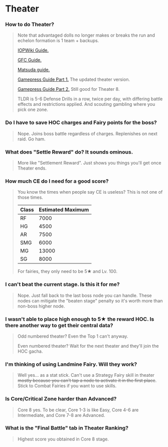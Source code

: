 # Theater

### How to do Theater?

> Note that advantaged dolls no longer makes or breaks the run and echelon formation is 1 team + backups.
>
> [IOPWiki Guide.](https://iopwiki.com/wiki/Theater_Mode)
>
> [GFC Guide.](https://www.gflcorner.com/theater-system-introduction-by-gfc/)
>
> [Matsuda guide.](https://gfl.matsuda.tips/post/rng_backstabbing) 
>
> [Gamepress Guide Part 1.](https://gamepress.gg/girlsfrontline/theater-7-overhaul-guide-new-mechanics-new-enemies-same-pain) The updated theater version.
>
> [Gamepress Guide Part 2.](https://gamepress.gg/girlsfrontline/theater-7-combat-guide) Still good for Theater 8.
>
> TLDR is 5-6 Defense Drills in a row, twice per day, with differing battle effects and restrictions applied. And scouting gambling where you pick one zone.

### Do I have to save HOC charges and Fairy points for the boss?

> Nope. Joins boss battle regardless of charges. Replenishes on next raid. Go ham.

### What does "Settle Reward" do? It sounds ominous.

> More like "Settlement Reward". Just shows you things you'll get once Theater ends.

### How much CE do I need for a good score?

> You know the times when people say CE is useless? This is not one of those times.
>
> | Class | Estimated Maximum |
> | --- | --- |
> | RF | 7000 |
> | HG | 4500 |
> | AR | 7500 |
> | SMG | 6000 |
> | MG | 13000 |
> | SG | 8000 |
>
> For fairies, they only need to be 5★ and Lv. 100.

### I can't beat the current stage. Is this it for me?

> Nope. Just fall back to the last boss node you can handle. These nodes can mitigate the "beaten stage" penalty so it's worth more than non-boss higher node.

### I wasn't able to place high enough to 5★ the reward HOC. Is there another way to get their central data?

> Odd numbered theater? Even the Top 1 can't anyway.
>
> Even numbered theater? Wait for the next theater and they'll join the HOC gacha.

### I'm thinking of using Landmine Fairy. Will they work?

> Well yes... as a stat stick. Can't use a Strategy Fairy skill in theater ~~mostly because you can't tap a node to activate it in the first place~~. Stick to Combat Fairies if you want to use skills.

### Is Core/Critical Zone harder than Advanced?

> Core 8 yes. To be clear, Core 1-3 is like Easy, Core 4-6 are Intermediate, and Core 7-8 are Advanced.

### What is the "Final Battle" tab in Theater Ranking?

> Highest score you obtained in Core 8 stage.